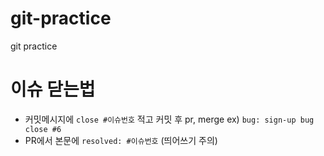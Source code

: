 # git-practice
git practice

# 이슈 닫는법
- 커밋메시지에  `close #이슈번호` 적고 커밋 후 pr, merge ex) `bug: sign-up bug close #6`
- PR에서 본문에 `resolved: #이슈번호` (띄어쓰기 주의)
